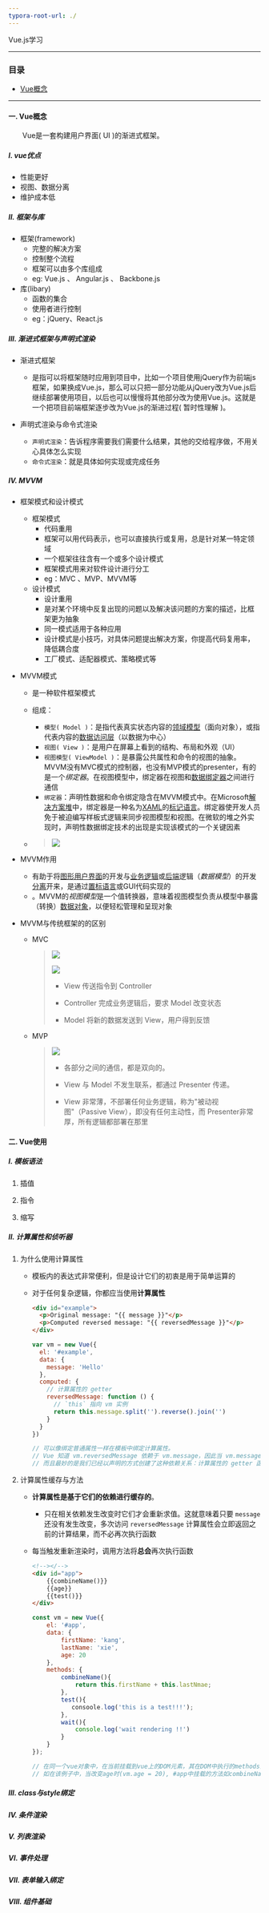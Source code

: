 ```yaml
---
typora-root-url: ./
---
```


Vue.js学习

---

### 目录

- [Vue概念](#vue概念)

---

#### 一. Vue概念

  &emsp;&emsp;Vue是一套构建用户界面( UI )的渐进式框架。 

##### I. vue优点

- 性能更好
- 视图、数据分离
- 维护成本低

##### II. 框架与库

- 框架(framework)
  - 完整的解决方案 
  - 控制整个流程
  - 框架可以由多个库组成
  - eg: Vue.js 、 Angular.js 、 Backbone.js
- 库(libary)
  - 函数的集合
  - 使用者进行控制
  - eg：jQuery、React.js

##### III. 渐进式框架与声明式渲染

- 渐进式框架

  - 是指可以将框架随时应用到项目中，比如一个项目使用jQuery作为前端js框架，如果换成Vue.js，那么可以只把一部分功能从jQuery改为Vue.js后继续部署使用项目，以后也可以慢慢将其他部分改为使用Vue.js。这就是一个把项目前端框架逐步改为Vue.js的渐进过程( 暂时性理解 )。

- 声明式渲染与命令式渲染
  - `声明式渲染`：告诉程序需要我们需要什么结果，其他的交给程序做，不用关心具体怎么实现
  - `命令式渲染`：就是具体如何实现或完成任务

##### IV. MVVM

- 框架模式和设计模式
  - 框架模式
    - 代码重用
    - 框架可以用代码表示，也可以直接执行或复用，总是针对某一特定领域
    - 一个框架往往含有一个或多个设计模式
    - 框架模式用来对软件设计进行分工
    - eg：MVC 、MVP、MVVM等
  - 设计模式
    - 设计重用
    - 是对某个环境中反复出现的问题以及解决该问题的方案的描述，比框架更为抽象
    - 同一模式适用于各种应用
    - 设计模式是小技巧，对具体问题提出解决方案，你提高代码复用率，降低耦合度
    - 工厂模式、适配器模式、策略模式等

- MVVM模式

  - 是一种软件框架模式

  - 组成：

    - `模型( Model )`：是指代表真实状态内容的[领域模型](https://zh.wikipedia.org/wiki/%E9%A2%86%E5%9F%9F%E6%A8%A1%E5%9E%8B)（面向对象），或指代表内容的[数据访问层](https://zh.wikipedia.org/w/index.php?title=%E6%95%B0%E6%8D%AE%E8%AE%BF%E9%97%AE%E5%B1%82&action=edit&redlink=1)（以数据为中心）
    - `视图( View )`：是用户在屏幕上看到的结构、布局和外观（UI）
    - `视图模型( ViewModel )`：是暴露公共属性和命令的视图的抽象。MVVM没有MVC模式的控制器，也没有MVP模式的presenter，有的是一个*绑定器*。在视图模型中，绑定器在视图和[数据绑定器](https://zh.wikipedia.org/w/index.php?title=%E6%95%B0%E6%8D%AE%E7%BB%91%E5%AE%9A%E5%99%A8&action=edit&redlink=1)之间进行通信
    - `绑定器`：声明性数据和命令绑定隐含在MVVM模式中。在Microsoft[解决方案堆](https://zh.wikipedia.org/w/index.php?title=%E8%A7%A3%E5%86%B3%E6%96%B9%E6%A1%88%E5%A0%86&action=edit&redlink=1)中，绑定器是一种名为[XAML](https://zh.wikipedia.org/wiki/XAML)的[标记语言](https://zh.wikipedia.org/wiki/%E7%BD%AE%E6%A0%87%E8%AF%AD%E8%A8%80)。绑定器使开发人员免于被迫编写样板式逻辑来同步视图模型和视图。在微软的堆之外实现时，声明性数据绑定技术的出现是实现该模式的一个关键因素

  - > ![](/src/img/mvvm.png)

- MVVM作用

  - 有助于将[图形用户界面](https://zh.wikipedia.org/wiki/%E5%9B%BE%E5%BD%A2%E7%94%A8%E6%88%B7%E7%95%8C%E9%9D%A2)的开发与[业务逻辑](https://zh.wikipedia.org/w/index.php?title=%E4%B8%9A%E5%8A%A1%E9%80%BB%E8%BE%91&action=edit&redlink=1)或[后端](https://zh.wikipedia.org/wiki/%E5%89%8D%E7%AB%AF%E5%92%8C%E5%90%8E%E7%AB%AF)逻辑（*数据模型*）的开发[分离](https://zh.wikipedia.org/wiki/%E5%85%B3%E6%B3%A8%E7%82%B9%E5%88%86%E7%A6%BB)开来，是通过[置标语言](https://zh.wikipedia.org/wiki/%E7%BD%AE%E6%A0%87%E8%AF%AD%E8%A8%80)或GUI代码实现的
  - 。MVVM的*视图模型*是一个值转换器，意味着视图模型负责从模型中暴露（转换）[数据对象](https://zh.wikipedia.org/wiki/%E5%AF%B9%E8%B1%A1_(%E8%AE%A1%E7%AE%97%E6%9C%BA%E7%A7%91%E5%AD%A6))，以便轻松管理和呈现对象

- MVVM与传统框架的的区别

  - MVC

    > ![](/src/img/mvc1.png)
    >
    > ![](/src/img/mvc2.png)
    >
    > - View 传送指令到 Controller
    >
    > - Controller 完成业务逻辑后，要求 Model 改变状态
    >
    > - Model 将新的数据发送到 View，用户得到反馈

  - MVP

    > ![](/src/img/mvp.png)
    >
    > - 各部分之间的通信，都是双向的。
    >
    > - View 与 Model 不发生联系，都通过 Presenter 传递。
    >
    > -  View 非常薄，不部署任何业务逻辑，称为"被动视图"（Passive View），即没有任何主动性，而 Presenter非常厚，所有逻辑都部署在那里

#### 二. Vue使用

##### I. 模板语法

1. 插值

2. 指令

3. 缩写

##### II. 计算属性和侦听器

1. 为什么使用计算属性

   - 模板内的表达式非常便利，但是设计它们的初衷是用于简单运算的

   - 对于任何复杂逻辑，你都应当使用**计算属性**

     ```html
     <div id="example">
       <p>Original message: "{{ message }}"</p>
       <p>Computed reversed message: "{{ reversedMessage }}"</p>
     </div>
     ```

     ```javascript
     var vm = new Vue({
       el: '#example',
       data: {
         message: 'Hello'
       },
       computed: {
         // 计算属性的 getter
         reversedMessage: function () {
           // `this` 指向 vm 实例
           return this.message.split('').reverse().join('')
         }
       }
     })
     
     // 可以像绑定普通属性一样在模板中绑定计算属性。
     // Vue 知道 vm.reversedMessage 依赖于 vm.message，因此当 vm.message 发生改变时，所有依赖 vm.reversedMessage 的绑定也会更新。
     // 而且最妙的是我们已经以声明的方式创建了这种依赖关系：计算属性的 getter 函数是没有副作用 (side effect) 的，这使它更易于测试和理解
     ```

2. 计算属性缓存与方法

   - **计算属性是基于它们的依赖进行缓存的**。

     - 只在相关依赖发生改变时它们才会重新求值。这就意味着只要 `message` 还没有发生改变，多次访问 `reversedMessage` 计算属性会立即返回之前的计算结果，而不必再次执行函数

   - 每当触发重新渲染时，调用方法将**总会**再次执行函数

     ```html
     <!--></-->
     <div id="app">
         {{combineName()}}
         {{age}}
         {{test()}}
     </div>
     ```

     ```javascript
     const vm = new Vue({
         el: '#app',
         data: {
             firstName: 'kang',
             lastName: 'xie',
             age: 20        
         },
         methods: {
             combineName(){
                 return this.firstName + this.lastNmae;
             },
             test(){	
             	consoole.log('this is a test!!!');
             },
             wait(){
                 console.log('wait rendering !!')
             }
         }
     });
     
     // 在同一个vue对象中，在当前挂载到vue上的DOM元素，其在DOM中执行的methods会随着每一次其中所渲染的视图数据的改变而执行，不论该函数是否与data中属性有无依赖关系
     // 如在该例子中，当改变age时(vm.age = 20), #app中挂载的方法如combineName,test均会重新执行，而wait则不会执行
     ```


##### III. class与style绑定

##### IV. 条件渲染

##### V. 列表渲染

##### VI. 事件处理

##### VII. 表单输入绑定

##### VIII. 组件基础